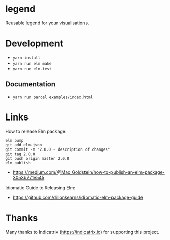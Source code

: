 # legend
Reusable legend for your visualisations.

# Development
- ```yarn install```
- ```yarn run elm make```
- ```yarn run elm-test```

## Documentation
- ```yarn run parcel examples/index.html```

# Links

How to release Elm package:
```
elm bump
git add elm.json
git commit -m "2.0.0 - description of changes"
git tag 2.0.0
git push origin master 2.0.0
elm publish
``` 
- https://medium.com/@Max_Goldstein/how-to-publish-an-elm-package-3053b771e545

Idiomatic Guide to Releasing Elm:
- https://github.com/dillonkearns/idiomatic-elm-package-guide

# Thanks

Many thanks to Indicatrix (https://indicatrix.io) for supporting this project.
